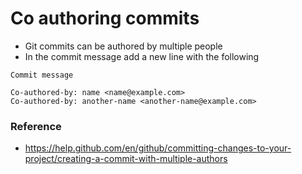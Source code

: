 # Co authoring commits

- Git commits can be authored by multiple people
- In the commit message add a new line with the following

```
Commit message

Co-authored-by: name <name@example.com>
Co-authored-by: another-name <another-name@example.com>
```

### Reference

- https://help.github.com/en/github/committing-changes-to-your-project/creating-a-commit-with-multiple-authors
